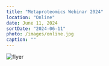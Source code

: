 ```yaml
---
title: "Metaproteomics Webinar 2024"
location: "Online"
date: June 11, 2024
sortDate: "2024-06-11"
photo: /images/online.jpg
caption: ""
---
```


![flyer](/images/webinar_2024_1.jpg)
